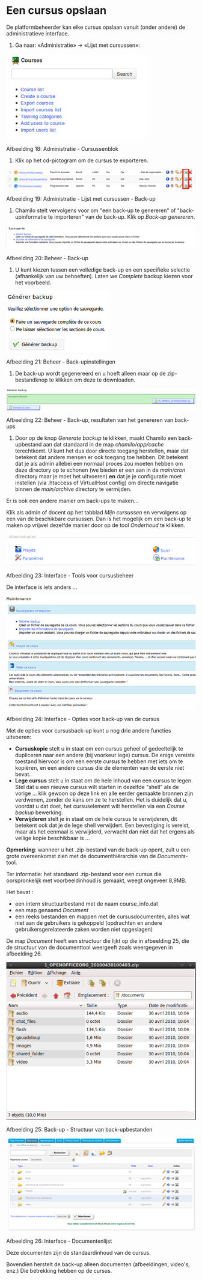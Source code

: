 # Een cursus opslaan

De platformbeheerder kan elke cursus opslaan vanuit \(onder andere\) de administratieve interface.

1. Ga naar: «Administratie» → «Lijst met cursussen»:

![](../../../.gitbook/assets/images13%20%281%29.png)

Afbeelding 18: Administratie - Cursussenblok

1. Klik op het cd-pictogram om de cursus te exporteren.

![](../../../.gitbook/assets/graficos33%20%281%29.png)

Afbeelding 19: Administratie - Lijst met cursussen - Back-up

1. Chamilo stelt vervolgens voor om "een back-up te genereren" of "back-upinformatie te importeren" van de back-up. Klik op _Back-up genereren_.

![](../../../.gitbook/assets/sauvegardecours_-backup.png)

Afbeelding 20: Beheer - Back-up

1. U kunt kiezen tussen een volledige back-up en een specifieke selectie \(afhankelijk van uw behoeften\). Laten we _Complete_ backup kiezen voor het voorbeeld.

![](../../../.gitbook/assets/sauvegardegenerer_-backup%20%281%29.png)

Afbeelding 21: Beheer - Back-upinstellingen

1. De back-up wordt gegenereerd en u hoeft alleen maar op de zip-bestandknop te klikken om deze te downloaden.

![](../../../.gitbook/assets/sauvegardebackup_-ok%20%281%29.png)

Afbeelding 22: Beheer - Back-up, resultaten van het genereren van back-ups

1. Door op de knop _Generate backup_ te klikken, maakt Chamilo een back-upbestand aan dat standaard in de map _chamilo/app/cache_ terechtkomt. U kunt het dus door directe toegang herstellen, maar dat betekent dat andere mensen er ook toegang toe hebben. Dit betekent dat je als admin allebei een normaal proces zou moeten hebben om deze directory op te schonen \(we bieden er een aan in de _main/cron_ directory maar je moet het uitvoeren\) **en** dat je je configuratie moet instellen \(via .htaccess of VirtualHost config\) om directe navigatie binnen de _main/archive_ directory te vermijden.

Er is ook een andere manier om back-ups te maken...

Klik als admin of docent op het tabblad _Mijn cursussen_ en vervolgens op een van de beschikbare cursussen. Dan is het mogelijk om een back-up te maken op vrijwel dezelfde manier door op de tool _Onderhoud_ te klikken.

![](../../../.gitbook/assets/administrationmaintenance%20%281%29.png)

Afbeelding 23: Interface - Tools voor cursusbeheer

De interface is iets anders ...

![](../../../.gitbook/assets/proprietemaintenance%20%281%29.png)

Afbeelding 24: Interface - Opties voor back-up van de cursus

Met de opties voor cursusback-up kunt u nog drie andere functies uitvoeren:

* **Cursuskopie** stelt u in staat om een cursus geheel of gedeeltelijk te dupliceren naar een andere \(bij voorkeur lege\) cursus. De enige vereiste toestand hiervoor is om een eerste cursus te hebben met iets om te kopiëren, en een andere cursus die de elementen van de eerste niet bevat.
* **Lege cursus** stelt u in staat om de hele inhoud van een cursus te legen. Stel dat u een nieuwe cursus wilt starten in dezelfde "shell" als de vorige ... klik gewoon op deze link en alle eerder gemaakte bronnen zijn verdwenen, zonder de kans om ze te herstellen. Het is duidelijk dat u, voordat u dat doet, het cursuselement wilt herstellen via een _Course backup_ bewerking.
* **Verwijderen** stelt je in staat om de hele cursus te verwijderen, dit betekent ook dat je de lege shell verwijdert. Een bevestiging is vereist, maar als het eenmaal is verwijderd, verwacht dan niet dat het ergens als veilige kopie beschikbaar is ...

**Opmerking**: wanneer u het .zip-bestand van de back-up opent, zult u een grote overeenkomst zien met de documenthiërarchie van de _Documents_-tool.

Ter informatie: het standaard .zip-bestand voor een cursus die oorspronkelijk met voorbeeldinhoud is gemaakt, weegt ongeveer 8,9MB.

Het bevat :

* een intern structuurbestand met de naam course\_info.dat
* een map genaamd _Document_
* een reeks bestanden en mappen met de cursusdocumenten, alles wat niet aan de gebruikers is gekoppeld \(opdrachten en andere gebruikersgerelateerde zaken worden niet opgeslagen\)

De map _Document_ heeft een structuur die lijkt op die in afbeelding 25, die de structuur van de documenttool weergeeft zoals weergegeven in afbeelding 26.

![](../../../.gitbook/assets/structuredoc%20%281%29.png)

Afbeelding 25: Back-up - Structuur van back-upbestanden

![](../../../.gitbook/assets/graficos34%20%281%29.png)

Afbeelding 26: Interface - Documentenlijst

Deze documenten zijn de standaardinhoud van de cursus.

Bovendien herstelt de back-up alleen documenten \(afbeeldingen, video's, enz.\) Die betrekking hebben op de cursus.

